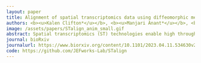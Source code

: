 ```yaml
---
layout: paper
title: Alignment of spatial transcriptomics data using diffeomorphic metric mapping
authors: <b><u>Kalen Clifton*</u></b>, <b><u>Manjari Anant*</u></b>, <b><u>Gohta Aihara</u></b>, <b><u>Lyla Atta</u></b>, Osagie K Aimiuwu, Justus M Kebschull, Michael I Miller, Daniel Tward^, <b>Jean Fan^</b>
image: /assets/papers/STalign_anim_small.gif
abstract: Spatial transcriptomics (ST) technologies enable high throughput gene expression characterization within thin tissue sections. However, comparing spatial observations across sections, samples, and technologies remains challenging. To address this challenge, we developed STalign to align ST datasets in a manner that accounts for partially matched tissue sections and other local non-linear distortions using diffeomorphic metric mapping. We apply STalign to align ST datasets within and across technologies as well as to align ST datasets to a 3D common coordinate framework. We show that STalign achieves high gene expression and cell-type correspondence across matched spatial locations that is significantly improved over manual and landmark-based affine alignments. Applying STalign to align ST datasets of the mouse brain to the 3D common coordinate framework from the Allen Brain Atlas, we highlight how STalign can enable the interrogation of compositional heterogeneity across anatomical structures. 
journal: bioRxiv
journalurl: https://www.biorxiv.org/content/10.1101/2023.04.11.534630v2
code: https://github.com/JEFworks-Lab/STalign
---
```

